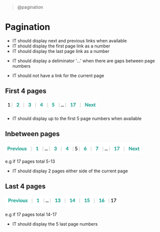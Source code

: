 > @pagination

# Pagination

+ IT should display next and previous links when available
+ IT should display the first page link as a number
+ IT should display the last page link as a number
- IT should display a deliminator '...' when there are gaps between page numbers
+ IT should not have a link for the current page

## First 4 pages

![image](img/pagination-first.png)

+ IT should display up to the first 5 page numbers when available

## Inbetween pages

![image](img/pagination-inbetween.png)

e.g if 17 pages total 5-13

+ IT should display 2 pages either side of the current page

## Last 4 pages

![image](img/pagination-last.png)

e.g if 17 pages total 14-17

+ IT should display the 5 last page numbers
